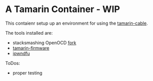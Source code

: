 # A Tamarin Container - WIP


This contaienr setup up an environment for using the [tamarin-cable](https://github.com/stacksmashing/tamarin-firmware).

The tools installed are:
- stacksmashing OpenOCD [fork](https://github.com/axi0mX/ipwndfu)
- [tamarin-firmware](https://github.com/stacksmashing/tamarin-firmware)
- [ipwndfu](https://github.com/axi0mX/ipwndfu)

ToDos:
- proper testing